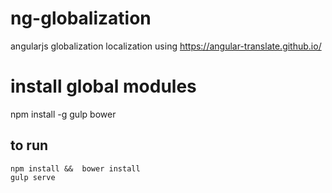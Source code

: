 # ng-globalization
angularjs globalization localization
using https://angular-translate.github.io/

# install global modules
npm install -g gulp bower

## to run
    npm install &&  bower install
    gulp serve
    
    
    